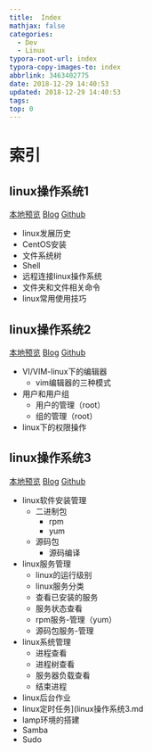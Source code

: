 ```yaml
---
title:  Index
mathjax: false
categories:
  - Dev
  - Linux
typora-root-url: index
typora-copy-images-to: index
abbrlink: 3463402775
date: 2018-12-29 14:40:53
updated: 2018-12-29 14:40:53
tags:
top: 0
---
```



# 索引 
 
## linux操作系统1 
[本地预览](linux操作系统1.md)    [Blog](http://blog.kuma8866.top/posts/905642747/)     [Github](https://github.com/KumaDocCenter/Linux/blob/master/doc/md/linux操作系统1.md)

* linux发展历史
* CentOS安装
* 文件系统树
* Shell
* 远程连接linux操作系统
* 文件夹和文件相关命令
* linux常用使用技巧
 
 
 
## linux操作系统2 
[本地预览](linux操作系统2.md)    [Blog](http://blog.kuma8866.top/posts/2901562177/)     [Github](https://github.com/KumaDocCenter/Linux/blob/master/doc/md/linux操作系统2.md)

* VI/VIM-linux下的编辑器
  * vim编辑器的三种模式
* 用户和用户组
  * 用户的管理（root）
  * 组的管理（root）
* linux下的权限操作
 
 
 
## linux操作系统3 
[本地预览](linux操作系统3.md)    [Blog](http://blog.kuma8866.top/posts/3690292183/)     [Github](https://github.com/KumaDocCenter/Linux/blob/master/doc/md/linux操作系统3.md)
 
* linux软件安装管理
  * 二进制包
    * rpm
    * yum
  * 源码包
    * 源码编译
* linux服务管理
  * linux的运行级别
  * linux服务分类
  * 查看已安装的服务
  * 服务状态查看
  * rpm服务-管理（yum）
  * 源码包服务-管理
* linux系统管理
  * 进程查看
  * 进程树查看
  * 服务器负载查看
  * 结束进程
* linux后台作业
* linux定时任务](linux操作系统3.md
* lamp环境的搭建
* Samba
* Sudo
 
 
